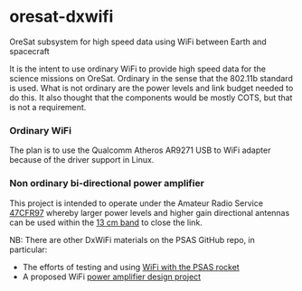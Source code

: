 # oresat-dxwifi
OreSat subsystem for high speed data using WiFi between Earth and spacecraft 

It is the intent to use ordinary WiFi to provide high speed data for the science missions on OreSat. Ordinary in the sense that the 802.11b standard is used. What is not ordinary are the power levels and link budget needed to do this. It also thought that the components would be mostly COTS, but that is not a requirement.

### Ordinary WiFi
The plan is to use the Qualcomm Atheros AR9271 USB to WiFi adapter because of the driver support in Linux.

### Non ordinary bi-directional power amplifier
This project is intended to operate under the Amateur Radio Service [47CFR97](https://www.gpo.gov/fdsys/pkg/CFR-1996-title47-vol5/pdf/CFR-1996-title47-vol5-part97.pdf) whereby larger power levels and higher gain directional antennas can be used within the [13 cm band](https://en.wikipedia.org/wiki/13-centimeter_band) to close the link.

NB:  There are other DxWiFi materials on the PSAS GitHub repo, in particular:
   - The efforts of testing and using [WiFi with the PSAS rocket](https://github.com/psas/DxWiFi)
   - A proposed WiFi [power amplifier design project](https://github.com/psas/dxwifi-pa)


